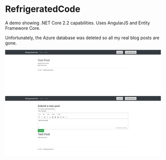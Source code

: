 # RefrigeratedCode

A demo showing .NET Core 2.2 capabilities. Uses AngularJS and Entity Framewore Core.

Unfortunately, the Azure database was deleted so all my real blog posts are gone.

![Homepage](RefrigeratedCode\RefrigeratedCodeHome.PNG "Title")
![SubmissionPage](RefrigeratedCode\RefrigeratedCodeSubmit.PNG "Title")

